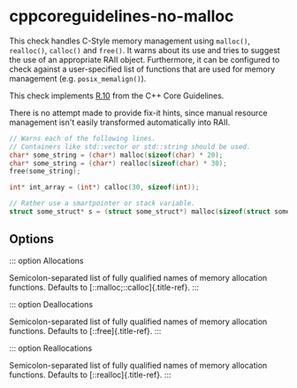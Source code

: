 # cppcoreguidelines-no-malloc

This check handles C-Style memory management using `malloc()`,
`realloc()`, `calloc()` and `free()`. It warns about its use and tries
to suggest the use of an appropriate RAII object. Furthermore, it can be
configured to check against a user-specified list of functions that are
used for memory management (e.g. `posix_memalign()`).

This check implements
[R.10](https://isocpp.github.io/CppCoreGuidelines/CppCoreGuidelines#Rr-mallocfree)
from the C++ Core Guidelines.

There is no attempt made to provide fix-it hints, since manual resource
management isn\'t easily transformed automatically into RAII.

```c++
// Warns each of the following lines.
// Containers like std::vector or std::string should be used.
char* some_string = (char*) malloc(sizeof(char) * 20);
char* some_string = (char*) realloc(sizeof(char) * 30);
free(some_string);

int* int_array = (int*) calloc(30, sizeof(int));

// Rather use a smartpointer or stack variable.
struct some_struct* s = (struct some_struct*) malloc(sizeof(struct some_struct));
```

## Options

::: option
Allocations

Semicolon-separated list of fully qualified names of memory allocation
functions. Defaults to [::malloc;::calloc]{.title-ref}.
:::

::: option
Deallocations

Semicolon-separated list of fully qualified names of memory allocation
functions. Defaults to [::free]{.title-ref}.
:::

::: option
Reallocations

Semicolon-separated list of fully qualified names of memory allocation
functions. Defaults to [::realloc]{.title-ref}.
:::
